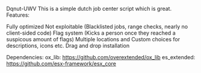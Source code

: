 Dqnut-UWV This is a simple dutch job center script which is great.
Features:

Fully optimized Not exploitable (Blacklisted jobs, range checks, nearly no client-sided code) 
Flag system (Kicks a person once they reached a suspicous amount of flags) 
Multiple locations and Custom choices for descriptions, icons etc. Drag and drop installation

Dependencies: 
ox_lib: https://github.com/overextended/ox_lib 
es_extended: https://github.com/esx-framework/esx_core
